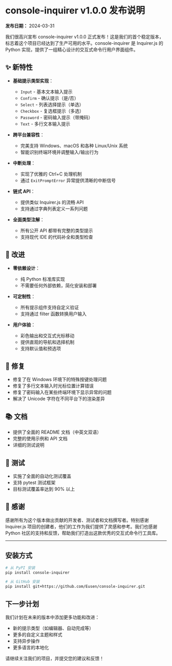 # console-inquirer v1.0.0 发布说明

**发布日期：** 2024-03-31

我们很高兴宣布 console-inquirer v1.0.0 正式发布！这是我们的首个稳定版本，标志着这个项目已经达到了生产可用的水平。console-inquirer 是 Inquirer.js 的 Python 实现，提供了一组精心设计的交互式命令行用户界面组件。

## ✨ 新特性

- **基础提示类型实现**：
  - `Input` - 基本文本输入提示
  - `Confirm` - 确认提示（是/否）
  - `Select` - 列表选择提示（单选）
  - `Checkbox` - 复选框提示（多选）
  - `Password` - 密码输入提示（带掩码）
  - `Text` - 多行文本输入提示

- **跨平台兼容性**：
  - 完美支持 Windows、macOS 和各种 Linux/Unix 系统
  - 智能识别终端环境并调整输入/输出行为

- **中断处理**：
  - 实现了优雅的 Ctrl+C 处理机制
  - 通过 `ExitPromptError` 异常提供清晰的中断信号

- **链式 API**：
  - 提供类似 Inquirer.js 的流畅 API
  - 支持通过字典列表定义一系列问题

- **全面类型注解**：
  - 所有公开 API 都带有完整的类型提示
  - 支持现代 IDE 的代码补全和类型检查

## 🔧 改进

- **零依赖设计**：
  - 纯 Python 标准库实现
  - 不需要任何外部依赖，简化安装和部署

- **可定制性**：
  - 所有提示组件支持自定义验证
  - 支持通过 filter 函数转换用户输入

- **用户体验**：
  - 彩色输出和交互式光标移动
  - 提供直观的导航和选择机制
  - 支持默认值和预选项

## 🐛 修复

- 修复了在 Windows 环境下的特殊按键处理问题
- 修复了多行文本输入时光标位置计算错误
- 修复了密码输入在某些终端环境下显示异常的问题
- 解决了 Unicode 字符在不同平台下的渲染差异

## 📚 文档

- 提供了全面的 README 文档（中英文双语）
- 完整的使用示例和 API 文档
- 详细的测试说明

## 🧪 测试

- 实施了全面的自动化测试覆盖
- 支持 pytest 测试框架
- 目标测试覆盖率达到 90% 以上

## 💖 感谢

感谢所有为这个版本做出贡献的开发者、测试者和文档撰写者。特别感谢 Inquirer.js 项目的创建者，他们的工作为我们提供了灵感和参考。我们也感谢 Python 社区的支持和反馈，帮助我们打造出这款优秀的交互式命令行工具库。

---

## 安装方式

```bash
# 从 PyPI 安装
pip install console-inquirer

# 从 GitHub 安装
pip install git+https://github.com/Eusen/console-inquirer.git
```

## 下一步计划

我们计划在未来的版本中添加更多功能和改进：

- 新的提示类型（如编辑器、自动完成等）
- 更多的自定义主题和样式
- 支持异步操作
- 更多语言的本地化

请继续关注我们的项目，并提交您的建议和反馈！ 